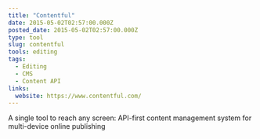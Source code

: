 ```yaml
---
title: "Contentful"
date: 2015-05-02T02:57:00.000Z
posted_date: 2015-05-02T02:57:00.000Z
type: tool
slug: contentful
tools: editing
tags:
  - Editing
  - CMS
  - Content API
links:
  website: https://www.contentful.com/
---
```

A single tool to reach any screen: API-first content management system for multi-device online publishing




